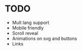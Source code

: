 # TODO

- Mult lang support
- Mobile friendly 
- Scroll reveal
- Animations on svg and buttons
- Links
